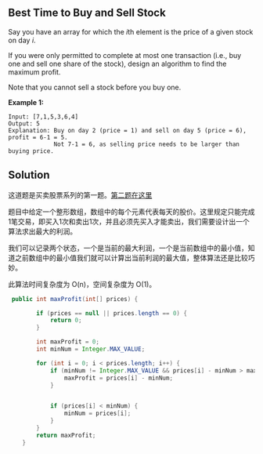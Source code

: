 ## Best Time to Buy and Sell Stock

Say you have an array for which the *i*th element is the price of a given stock on day *i*.

If you were only permitted to complete at most one transaction (i.e., buy one and sell one share of the stock), design an algorithm to find the maximum profit.

Note that you cannot sell a stock before you buy one.

**Example 1:**

```
Input: [7,1,5,3,6,4]
Output: 5
Explanation: Buy on day 2 (price = 1) and sell on day 5 (price = 6), profit = 6-1 = 5.
             Not 7-1 = 6, as selling price needs to be larger than buying price.
```

## Solution

这道题是买卖股票系列的第一题。[第二题在这里](https://github.com/ijays7/LeetCode/blob/master/122_Best%20Time%20to%20Buy%20and%20Sell%20Stock%20II.md)

题目中给定一个整形数组，数组中的每个元素代表每天的股价。这里规定只能完成1笔交易，即买入1次和卖出1次，并且必须先买入才能卖出，我们需要设计出一个算法求出最大的利润。

我们可以记录两个状态，一个是当前的最大利润，一个是当前数组中的最小值，知道之前数组中的最小值我们就可以计算出当前利润的最大值，整体算法还是比较巧妙。

此算法时间复杂度为 O(n)，空间复杂度为 O(1)。

```java
 public int maxProfit(int[] prices) {

        if (prices == null || prices.length == 0) {
            return 0;
        }

        int maxProfit = 0;
        int minNum = Integer.MAX_VALUE;

        for (int i = 0; i < prices.length; i++) {
            if (minNum != Integer.MAX_VALUE && prices[i] - minNum > maxProfit) {
                maxProfit = prices[i] - minNum;
            }


            if (prices[i] < minNum) {
                minNum = prices[i];
            }
        }
        return maxProfit;
    }
```

